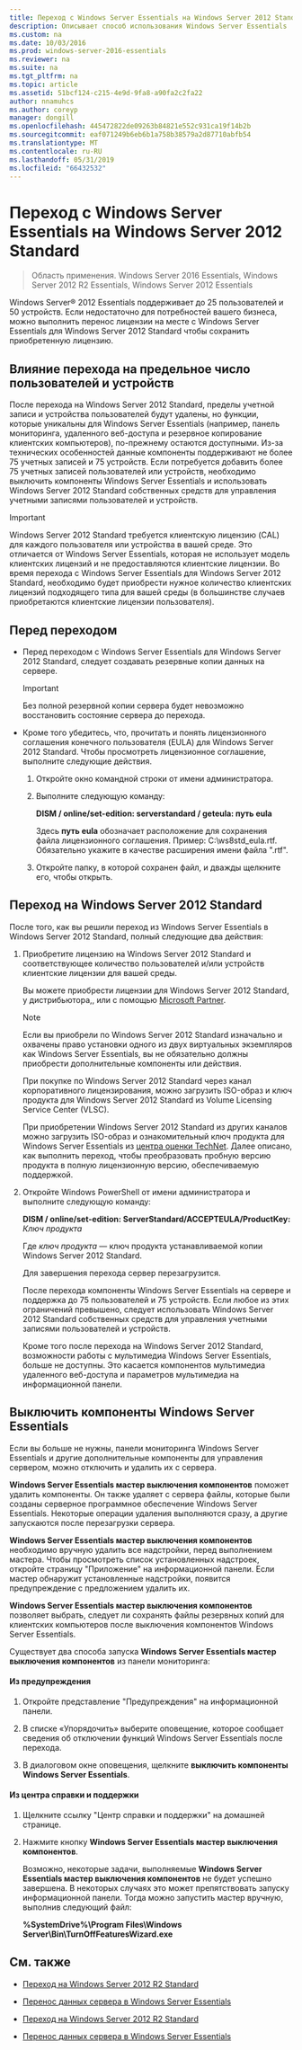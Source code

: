 ```yaml
---
title: Переход с Windows Server Essentials на Windows Server 2012 Standard
description: Описывает способ использования Windows Server Essentials
ms.custom: na
ms.date: 10/03/2016
ms.prod: windows-server-2016-essentials
ms.reviewer: na
ms.suite: na
ms.tgt_pltfrm: na
ms.topic: article
ms.assetid: 51bcf124-c215-4e9d-9fa8-a90fa2c2fa22
author: nnamuhcs
ms.author: coreyp
manager: dongill
ms.openlocfilehash: 445472822de09263b84821e552c931ca19f14b2b
ms.sourcegitcommit: eaf071249b6eb6b1a758b38579a2d87710abfb54
ms.translationtype: MT
ms.contentlocale: ru-RU
ms.lasthandoff: 05/31/2019
ms.locfileid: "66432532"
---
```

# <a name="transition-from-windows-server-essentials-to-windows-server-2012-standard"></a>Переход с Windows Server Essentials на Windows Server 2012 Standard

>Область применения. Windows Server 2016 Essentials, Windows Server 2012 R2 Essentials, Windows Server 2012 Essentials

 Windows Server® 2012 Essentials поддерживает до 25 пользователей и 50 устройств. Если недостаточно для потребностей вашего бизнеса, можно выполнить перенос лицензии на месте с Windows Server Essentials для Windows Server 2012 Standard чтобы сохранить приобретенную лицензию.  
  
## <a name="how-the-transition-affects-user-and-device-limits"></a>Влияние перехода на предельное число пользователей и устройств  
 После перехода на Windows Server 2012 Standard, пределы учетной записи и устройства пользователей будут удалены, но функции, которые уникальны для Windows Server Essentials (например, панель мониторинга, удаленного веб-доступа и резервное копирование клиентских компьютеров), по-прежнему остаются доступными. Из-за технических особенностей данные компоненты поддерживают не более 75 учетных записей и 75 устройств. Если потребуется добавить более 75 учетных записей пользователей или устройств, необходимо выключить компоненты Windows Server Essentials и использовать Windows Server 2012 Standard собственных средств для управления учетными записями пользователей и устройств.  
  
> [!IMPORTANT]
>   Windows Server 2012 Standard требуется клиентскую лицензию (CAL) для каждого пользователя или устройства в вашей среде. Это отличается от Windows Server Essentials, которая не использует модель клиентских лицензий и не предоставляются клиентские лицензии.  Во время перехода с Windows Server Essentials для Windows Server 2012 Standard, необходимо будет приобрести нужное количество клиентских лицензий подходящего типа для вашей среды (в большинстве случаев приобретаются клиентские лицензии пользователя).  
  
## <a name="before-the-transition"></a>Перед переходом  
  
-   Перед переходом с Windows Server Essentials для Windows Server 2012 Standard, следует создавать резервные копии данных на сервере.  
  
    > [!IMPORTANT]
    >  Без полной резервной копии сервера будет невозможно восстановить состояние сервера до перехода.  
  
-   Кроме того убедитесь, что, прочитать и понять лицензионного соглашения конечного пользователя (EULA) для Windows Server 2012 Standard. Чтобы просмотреть лицензионное соглашение, выполните следующие действия.  
  
    1.  Откройте окно командной строки от имени администратора.  
  
    2.  Выполните следующую команду:  
  
         **DISM / online/set-edition: serverstandard / geteula: путь eula**  
  
         Здесь **путь eula** обозначает расположение для сохранения файла лицензионного соглашения. Пример: C:\ws8std_eula.rtf.  Обязательно укажите в качестве расширения имени файла ".rtf".  
  
    3.  Откройте папку, в которой сохранен файл, и дважды щелкните его, чтобы открыть.  
  
## <a name="transition-to--windows-server-2012-standard"></a>Переход на Windows Server 2012 Standard  
 После того, как вы решили переход из Windows Server Essentials в Windows Server 2012 Standard, полный следующие два действия:  
  
1. Приобретите лицензию на Windows Server 2012 Standard и соответствующее количество пользователей и/или устройств клиентские лицензии для вашей среды.  
  
    Вы можете приобрести лицензии для Windows Server 2012 Standard, у дистрибьютора,, или с помощью [Microsoft Partner](https://pinpoint.microsoft.com/SelectCulture.aspx).  
  
   > [!NOTE]
   >  Если вы приобрели по Windows Server 2012 Standard изначально и охвачены право установки одного из двух виртуальных экземпляров как Windows Server Essentials, вы не обязательно должны приобрести дополнительные компоненты или действия.  
   >   
   >  При покупке по Windows Server 2012 Standard через канал корпоративного лицензирования, можно загрузить ISO-образ и ключ продукта для Windows Server 2012 Standard из Volume Licensing Service Center (VLSC).  
   >   
   >  При приобретении Windows Server 2012 Standard из других каналов можно загрузить ISO-образ и ознакомительный ключ продукта для Windows Server Essentials из [центра оценки TechNet](https://technet.microsoft.com/evalcenter/jj659306.aspx). Далее описано, как выполнить переход, чтобы преобразовать пробную версию продукта в полную лицензионную версию, обеспечиваемую поддержкой.  
  
2. Откройте Windows PowerShell от имени администратора и выполните следующую команду:  
  
    **DISM / online/set-edition: ServerStandard/ACCEPTEULA/ProductKey:** *Ключ продукта*  
  
    Где *ключ продукта* — ключ продукта устанавливаемой копии Windows Server 2012 Standard.  
  
    Для завершения перехода сервер перезагрузится.  
  
   После перехода компоненты Windows Server Essentials на сервере и поддержка до 75 пользователей и 75 устройств. Если любое из этих ограничений превышено, следует использовать Windows Server 2012 Standard собственных средств для управления учетными записями пользователей и устройств.  
  
   Кроме того после перехода на Windows Server 2012 Standard, возможности работы с мультимедиа Windows Server Essentials, больше не доступны. Это касается компонентов мультимедиа удаленного веб-доступа и параметров мультимедиа на информационной панели.  
  
## <a name="turn-off--windows-server-essentials-features"></a>Выключить компоненты Windows Server Essentials  
 Если вы больше не нужны, панели мониторинга Windows Server Essentials и другие дополнительные компоненты для управления сервером, можно отключить и удалить их с сервера.  
  
 **Windows Server Essentials мастер выключения компонентов** поможет удалить компоненты. Он также удаляет с сервера файлы, которые были созданы серверное программное обеспечение Windows Server Essentials.  Некоторые операции удаления выполняются сразу, а другие запускаются после перезагрузки сервера.  
  
 **Windows Server Essentials мастер выключения компонентов** необходимо вручную удалить все надстройки, перед выполнением мастера. Чтобы просмотреть список установленных надстроек, откройте страницу "Приложение" на информационной панели. Если мастер обнаружит установленные надстройки, появится предупреждение с предложением удалить их.  
  
 **Windows Server Essentials мастер выключения компонентов** позволяет выбрать, следует ли сохранять файлы резервных копий для клиентских компьютеров после выключения компонентов Windows Server Essentials.  
  
 Существует два способа запуска **Windows Server Essentials мастер выключения компонентов** из панели мониторинга:  
  
#### <a name="from-the-alert"></a>Из предупреждения  
  
1.  Откройте представление "Предупреждения" на информационной панели.  
  
2.  В списке «Упорядочить» выберите оповещение, которое сообщает сведения об отключении функций Windows Server Essentials после перехода.  
  
3.  В диалоговом окне оповещения, щелкните **выключить компоненты Windows Server Essentials**.  
  
#### <a name="from-the-get-help-and-support-pane"></a>Из центра справки и поддержки  
  
1. Щелкните ссылку "Центр справки и поддержки" на домашней странице.  
  
2. Нажмите кнопку **Windows Server Essentials мастер выключения компонентов**.  
  
   Возможно, некоторые задачи, выполняемые **Windows Server Essentials мастер выключения компонентов** не будет успешно завершена. В некоторых случаях это может препятствовать запуску информационной панели. Тогда можно запустить мастер вручную, выполнив следующий файл:  
  
   **%SystemDrive%\Program Files\Windows Server\Bin\TurnOffFeaturesWizard.exe**  
  
## <a name="see-also"></a>См. также  
  

-   [Переход на Windows Server 2012 R2 Standard](Transition-from-Windows-Server-2012-R2-Essentials-to-Windows-Server-2012-R2-Standard.md)  
  
-   [Перенос данных сервера в Windows Server Essentials](Migrate-Server-Data-to-Windows-Server-Essentials.md)

-   [Переход на Windows Server 2012 R2 Standard](../migrate/Transition-from-Windows-Server-2012-R2-Essentials-to-Windows-Server-2012-R2-Standard.md)  
  
-   [Перенос данных сервера в Windows Server Essentials](../migrate/Migrate-Server-Data-to-Windows-Server-Essentials.md)

